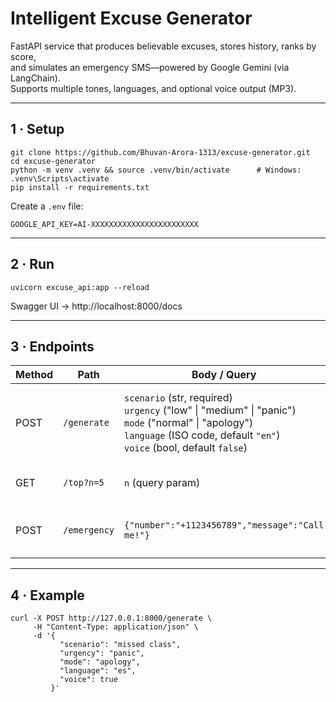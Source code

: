 # Intelligent Excuse Generator

FastAPI service that produces believable excuses, stores history, ranks by score,  
and simulates an emergency SMS—powered by Google Gemini (via LangChain).  
Supports multiple tones, languages, and optional voice output (MP3).

---

## 1 · Setup
    git clone https://github.com/Bhuvan-Arora-1313/excuse-generator.git
    cd excuse-generator
    python -m venv .venv && source .venv/bin/activate      # Windows: .venv\Scripts\activate
    pip install -r requirements.txt

Create a `.env` file:

    GOOGLE_API_KEY=AI-XXXXXXXXXXXXXXXXXXXXXXXX

---

## 2 · Run
    uvicorn excuse_api:app --reload
Swagger UI → http://localhost:8000/docs

---

## 3 · Endpoints

| Method | Path         | Body / Query                                                                                                               | Description                              |
|--------|--------------|----------------------------------------------------------------------------------------------------------------------------|------------------------------------------|
| POST   | `/generate`  | `scenario` (str, required)<br>`urgency` ("low" \| "medium" \| "panic")<br>`mode` ("normal" \| "apology")<br>`language` (ISO code, default `"en"`)<br>`voice` (bool, default `false`) | Generate excuse JSON (+ optional MP3 if `voice=true`) |
| GET    | `/top?n=5`   | `n` (query param)                                                                                                          | Top *n* excuses by score                 |
| POST   | `/emergency` | `{"number":"+1123456789","message":"Call me!"}`                                                                            | Simulate emergency SMS (logs entry)     |

---

## 4 · Example
    curl -X POST http://127.0.0.1:8000/generate \
         -H "Content-Type: application/json" \
         -d '{
               "scenario": "missed class",
               "urgency": "panic",
               "mode": "apology",
               "language": "es",
               "voice": true
             }'